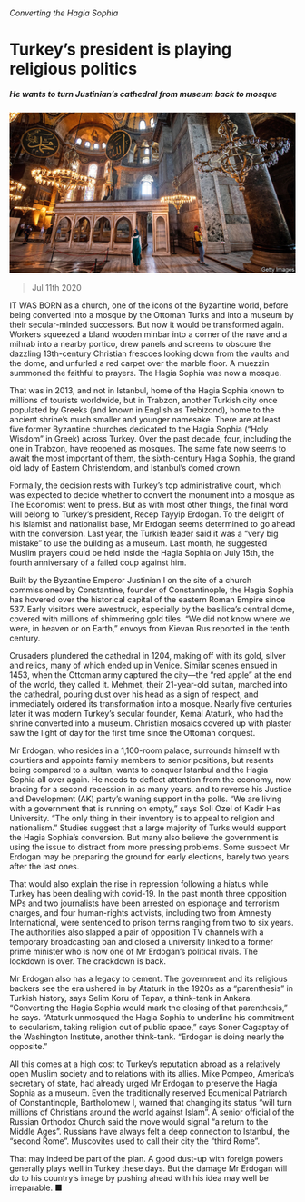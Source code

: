 ###### Converting the Hagia Sophia

# Turkey’s president is playing religious politics 

##### He wants to turn Justinian’s cathedral from museum back to mosque 

![image](images/20200711_EUP005_0.jpg) 

> Jul 11th 2020 

IT WAS BORN as a church, one of the icons of the Byzantine world, before being converted into a mosque by the Ottoman Turks and into a museum by their secular-minded successors. But now it would be transformed again. Workers squeezed a bland wooden minbar into a corner of the nave and a mihrab into a nearby portico, drew panels and screens to obscure the dazzling 13th-century Christian frescoes looking down from the vaults and the dome, and unfurled a red carpet over the marble floor. A muezzin summoned the faithful to prayers. The Hagia Sophia was now a mosque.

That was in 2013, and not in Istanbul, home of the Hagia Sophia known to millions of tourists worldwide, but in Trabzon, another Turkish city once populated by Greeks (and known in English as Trebizond), home to the ancient shrine’s much smaller and younger namesake. There are at least five former Byzantine churches dedicated to the Hagia Sophia (“Holy Wisdom” in Greek) across Turkey. Over the past decade, four, including the one in Trabzon, have reopened as mosques. The same fate now seems to await the most important of them, the sixth-century Hagia Sophia, the grand old lady of Eastern Christendom, and Istanbul’s domed crown.


Formally, the decision rests with Turkey’s top administrative court, which was expected to decide whether to convert the monument into a mosque as The Economist went to press. But as with most other things, the final word will belong to Turkey’s president, Recep Tayyip Erdogan. To the delight of his Islamist and nationalist base, Mr Erdogan seems determined to go ahead with the conversion. Last year, the Turkish leader said it was a “very big mistake” to use the building as a museum. Last month, he suggested Muslim prayers could be held inside the Hagia Sophia on July 15th, the fourth anniversary of a failed coup against him.

Built by the Byzantine Emperor Justinian I on the site of a church commissioned by Constantine, founder of Constantinople, the Hagia Sophia has hovered over the historical capital of the eastern Roman Empire since 537. Early visitors were awestruck, especially by the basilica’s central dome, covered with millions of shimmering gold tiles. “We did not know where we were, in heaven or on Earth,” envoys from Kievan Rus reported in the tenth century.

Crusaders plundered the cathedral in 1204, making off with its gold, silver and relics, many of which ended up in Venice. Similar scenes ensued in 1453, when the Ottoman army captured the city—the “red apple” at the end of the world, they called it. Mehmet, their 21-year-old sultan, marched into the cathedral, pouring dust over his head as a sign of respect, and immediately ordered its transformation into a mosque. Nearly five centuries later it was modern Turkey’s secular founder, Kemal Ataturk, who had the shrine converted into a museum. Christian mosaics covered up with plaster saw the light of day for the first time since the Ottoman conquest.

Mr Erdogan, who resides in a 1,100-room palace, surrounds himself with courtiers and appoints family members to senior positions, but resents being compared to a sultan, wants to conquer Istanbul and the Hagia Sophia all over again. He needs to deflect attention from the economy, now bracing for a second recession in as many years, and to reverse his Justice and Development (AK) party’s waning support in the polls. “We are living with a government that is running on empty,” says Soli Ozel of Kadir Has University. “The only thing in their inventory is to appeal to religion and nationalism.” Studies suggest that a large majority of Turks would support the Hagia Sophia’s conversion. But many also believe the government is using the issue to distract from more pressing problems. Some suspect Mr Erdogan may be preparing the ground for early elections, barely two years after the last ones.

That would also explain the rise in repression following a hiatus while Turkey has been dealing with covid-19. In the past month three opposition MPs and two journalists have been arrested on espionage and terrorism charges, and four human-rights activists, including two from Amnesty International, were sentenced to prison terms ranging from two to six years. The authorities also slapped a pair of opposition TV channels with a temporary broadcasting ban and closed a university linked to a former prime minister who is now one of Mr Erdogan’s political rivals. The lockdown is over. The crackdown is back.

Mr Erdogan also has a legacy to cement. The government and its religious backers see the era ushered in by Ataturk in the 1920s as a “parenthesis” in Turkish history, says Selim Koru of Tepav, a think-tank in Ankara. “Converting the Hagia Sophia would mark the closing of that parenthesis,” he says. “Ataturk unmosqued the Hagia Sophia to underline his commitment to secularism, taking religion out of public space,” says Soner Cagaptay of the Washington Institute, another think-tank. “Erdogan is doing nearly the opposite.”

All this comes at a high cost to Turkey’s reputation abroad as a relatively open Muslim society and to relations with its allies. Mike Pompeo, America’s secretary of state, had already urged Mr Erdogan to preserve the Hagia Sophia as a museum. Even the traditionally reserved Ecumenical Patriarch of Constantinople, Bartholomew I, warned that changing its status “will turn millions of Christians around the world against Islam”. A senior official of the Russian Orthodox Church said the move would signal “a return to the Middle Ages”. Russians have always felt a deep connection to Istanbul, the “second Rome”. Muscovites used to call their city the “third Rome”.

That may indeed be part of the plan. A good dust-up with foreign powers generally plays well in Turkey these days. But the damage Mr Erdogan will do to his country’s image by pushing ahead with his idea may well be irreparable. ■

